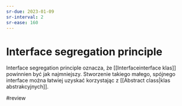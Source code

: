 ```yaml
---
sr-due: 2023-01-09
sr-interval: 2
sr-ease: 160
---
```


# Interface segregation principle

Interface segregation principle oznacza, że [[Interfaceinterface klas]] powinnien być jak najmniejszy. Stworzenie takiego małego, spójnego interface można łatwiej uzyskać korzystając z [[Abstract class|klas abstrakcyjnych]].

#review